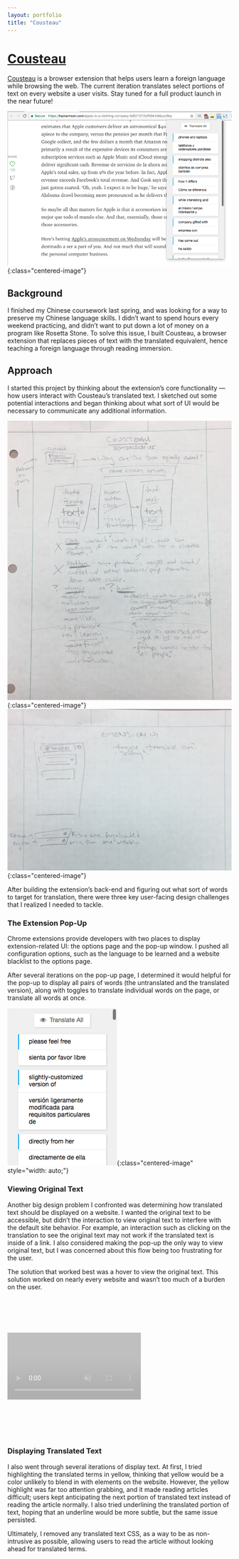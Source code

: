 ```yaml
---
layout: portfolio
title: "Cousteau"
---
```


# [Cousteau](http://corbinmuraro.com/cousteau)

[Cousteau](http://corbinmuraro.com/cousteau) is a browser extension that helps users learn a foreign language while browsing the web. The current iteration translates select portions of text on every website a user visits. Stay tuned for a full product launch in the near future!

![cousteau screenshot](images/cousteau-images/cousteau-everything.png){:class="centered-image"}

## Background

I finished my Chinese coursework last spring, and was looking for a way to preserve my Chinese language skills. I didn’t want to spend hours every weekend practicing, and didn’t want to put down a lot of money on a program like Rosetta Stone. To solve this issue, I built Cousteau, a browser extension that replaces pieces of text with the translated equivalent, hence teaching a foreign language through reading immersion.

## Approach

I started this project by thinking about the extension’s core functionality — how users interact with Cousteau’s translated text. I sketched out some potential interactions and began thinking about what sort of UI would be necessary to communicate any additional information.

![cousteau early notes](images/cousteau-images/cousteau-notes1.jpeg){:class="centered-image"}
![cousteau early notes](images/cousteau-images/cousteau-notes2.jpeg){:class="centered-image"}

After building the extension’s back-end and figuring out what sort of words to target for translation, there were three key user-facing design challenges that I realized I needed to tackle.

### The Extension Pop-Up

Chrome extensions provide developers with two places to display extension-related UI: the options page and the pop-up window. I pushed all configuration options, such as the language to be learned and a website blacklist to the options page. 

After several iterations on the pop-up page, I determined it would helpful for the pop-up to display all pairs of words (the untranslated and the translated version), along with toggles to translate individual words on the page, or translate all words at once.

![cousteau popup list](images/cousteau-images/cousteau-popup.png){:class="centered-image" style="width: auto;"}

### Viewing Original Text

Another big design problem I confronted was determining how translated text should be displayed on a website. I wanted the original text to be accessible, but didn’t the interaction to view original text to interfere with the default site behavior. For example, an interaction such as clicking on the translation to see the original text may not work if the translated text is inside of a link. I also considered making the pop-up the only way to view original text, but I was concerned about this flow being too frustrating for the user. 

The solution that worked best was a hover to view the original text. This solution worked on nearly every website and wasn’t too much of a burden on the user.

<video loop="true" muted style="opacity: 0.3; margin: 80px auto;">
	<source src="https://dl.dropboxusercontent.com/s/t2q0j8vdt4p1se3/cousteau-hover.mov?dl=0" type="video/mp4">
	Your browser doesn’t support embedded videos. 
</video>

### Displaying Translated Text

I also went through several iterations of display text. At first, I tried highlighting the translated terms in yellow, thinking that yellow would be a color unlikely to blend in with elements on the website. However, the yellow highlight was far too attention grabbing, and it made reading articles difficult; users kept anticipating the next portion of translated text instead of reading the article normally. I also tried underlining the translated portion of text, hoping that an underline would be more subtle, but the same issue persisted. 

Ultimately, I removed any translated text CSS, as a way to be as non-intrusive as possible, allowing users to read the article without looking ahead for translated terms.


